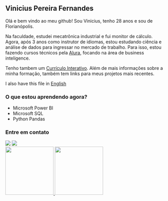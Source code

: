 ## Vinicius Pereira Fernandes

Olá e bem vindo ao meu github! Sou Vinicius, tenho 28 anos e sou de Florianópolis.

Na faculdade, estudei mecatrônica industrial e fui monitor de cálculo. Agora, após 3 anos como instrutor de idiomas, estou estudando ciência e análise de dados para ingressar no mercado de trabalho. Para isso, estou fazendo cursos técnicos pela [Alura](https://www.alura.com.br), focando na área de business inteligence.

Tenho tambem um [Currículo Interativo](https://bit.ly/Vinicius_PF). Além de mais informações sobre a minha formação, também tem links para meus projetos mais recentes.

I also have this file in [English](https://github.com/vinicius-pf/vinicius-pf/blob/main/README_EN.md)

### O que estou aprendendo agora?

* Microsoft Power BI
* Microsoft SQL
* Python Pandas


### Entre em contato
<div>
<a href = "mailto:vinicius-pf@outlook.com"><img src="https://img.shields.io/badge/Outlook-blue?style=for-the-badge&logo=microsoftoutlook&logoColor=white" target="_blank"></a>
<a href="https://www.linkedin.com/in/viniciuspf/" target="_blank"><img src="https://img.shields.io/badge/-LinkedIn-%230077B5?style=for-the-badge&logo=linkedin&logoColor=white" target="_blank"></a>   
</div>


<div>
<a href="https://github.com/vinicius-pf">
<img height="150em" src="https://github-readme-stats.vercel.app/api/top-langs/?username=vinicius-pf&layout=compact&langs_count=7&theme=merko"/>
<img height="150em" src="https://github-readme-stats.vercel.app/api?username=vinicius-pf&show_icons=true&theme=merko&include_all_commits=true&count_private=true"/>
</div>
